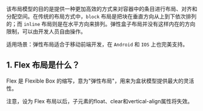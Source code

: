 该布局模型的目的是提供一种更加高效的方式来对容器中的条目进行布局、对齐和分配空间。在传统的布局方式中，` block ` 布局是把块在垂直方向从上到下依次排列的；而 ` inline ` 布局则是在水平方向来排列。弹性盒子布局并没有这样内在的方向限制，可以由开发人员自由操作。

适用场景：弹性布局适合于移动前端开发，在 ` Android ` 和 ` IOS ` 上也完美支持。

## 1. Flex 布局是什么？

Flex 是 Flexible Box 的缩写，意为"弹性布局"，用来为盒状模型提供最大的灵活性。

注意，设为 Flex 布局以后，子元素的float、clear和vertical-align属性将失效。


